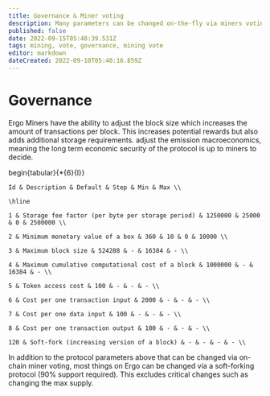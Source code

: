```yaml
---
title: Governance & Miner voting
description: Many parameters can be changed on-the-fly via miners voting
published: false
date: 2022-09-15T05:48:39.531Z
tags: mining, vote, governance, mining vote
editor: markdown
dateCreated: 2022-09-10T05:40:16.859Z
---
```


# Governance 
Ergo Miners have the ability to adjust the block size which increases the amount of transactions per block. This increases potential rewards but also adds additional storage requirements. adjust the emission macroeconomics, meaning the long term economic security of the protocol is up to miners to decide.

begin{tabular}{*{6}{l}}

    Id & Description & Default & Step & Min & Max \\

    \hline

    1 & Storage fee factor (per byte per storage period) & 1250000 & 25000 & 0 & 2500000 \\

    2 & Minimum monetary value of a box & 360 & 10 & 0 & 10000 \\

    3 & Maximum block size & 524288 & - & 16384 & - \\

    4 & Maximum cumulative computational cost of a block & 1000000 & - & 16384 & - \\

    5 & Token access cost & 100 & - & - & - \\

    6 & Cost per one transaction input & 2000 & - & - & - \\

    7 & Cost per one data input & 100 & - & - & - \\

    8 & Cost per one transaction output & 100 & - & - & - \\

    120 & Soft-fork (increasing version of a block) & - & - & - & - \\


In addition to the protocol parameters above that can be changed via on-chain miner voting, most things on Ergo can be changed via a soft-forking protocol (90% support required). This excludes critical changes such as changing the max supply.


